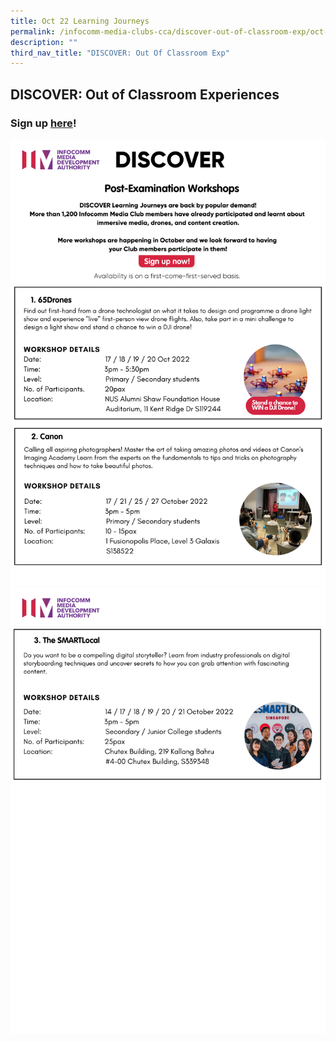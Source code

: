 ```yaml
---
title: Oct 22 Learning Journeys
permalink: /infocomm-media-clubs-cca/discover-out-of-classroom-exp/oct-22/
description: ""
third_nav_title: "DISCOVER: Out Of Classroom Exp"
---
```

## DISCOVER: Out of Classroom Experiences

### Sign up [here](https://go.gov.sg/discoveroct2022)!

![](/images/Icmclub/Oct%20LJ%201.png)
![](/images/Icmclub/Oct%20LJ%202.png)
